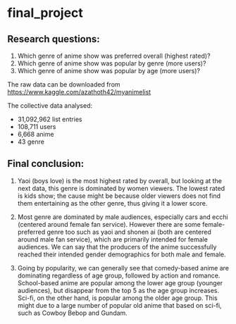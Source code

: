 # final_project

## Research questions:
1. Which genre of anime show was preferred overall (highest rated)?
2. Which genre of anime show was popular by genre (more users)?
3. Which genre of anime show was popular by age (more users)?

The raw data can be downloaded from https://www.kaggle.com/azathoth42/myanimelist

The collective data analysed:
- 31,092,962 list entries
- 108,711 users
- 6,668 anime
- 43 genre



## Final conclusion:

1. Yaoi (boys love) is the most highest rated by overall, but looking at the next data, this genre is dominated by women viewers. The lowest rated is kids show; the cause might be because older viewers does not find them entertaining as the other genre, thus giving it a lower score.

2. Most genre are dominated by male audiences, especially cars and ecchi (centered around female fan service). However there are some female-preferred genre too such as yaoi and shonen ai (both are centered around male fan service), which are primarily intended for female audiences. We can say that the producers of the anime successfully reached their intended gender demographics for both male and female.

3. Going by popularity, we can generally see that comedy-based anime are dominating regardless of age group, followed by action and romance. School-based anime are popular among the lower age group (younger audiences), but disappear from the top 5 as the age group increases. Sci-fi, on the other hand, is popular among the older age group. This might due to a large number of popular old anime that based on sci-fi, such as Cowboy Bebop and Gundam.
